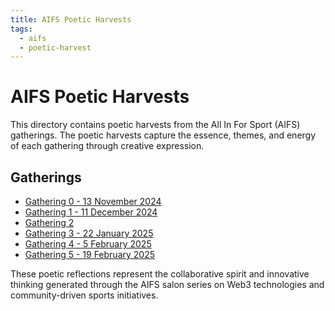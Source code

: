 ```yaml
---
title: AIFS Poetic Harvests
tags:
  - aifs
  - poetic-harvest
---
```


# AIFS Poetic Harvests

This directory contains poetic harvests from the All In For Sport (AIFS) gatherings. The poetic harvests capture the essence, themes, and energy of each gathering through creative expression.

## Gatherings

- [Gathering 0 - 13 November 2024](gathering-0-13-nov-24.md)
- [Gathering 1 - 11 December 2024](gathering-1-11-dec-24.md)
- [Gathering 2](gathering-2-poem.md)
- [Gathering 3 - 22 January 2025](gathering-3-22-jan-25.md)
- [Gathering 4 - 5 February 2025](gathering-4-5-feb-25.md)
- [Gathering 5 - 19 February 2025](gathering-5-19-feb-25.md)

These poetic reflections represent the collaborative spirit and innovative thinking generated through the AIFS salon series on Web3 technologies and community-driven sports initiatives.